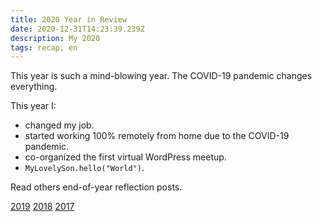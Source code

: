 ```yaml
---
title: 2020 Year in Review
date: 2020-12-31T14:23:39.239Z
description: My 2020
tags: recap, en
---
```


This year is such a mind-blowing year. The COVID-19 pandemic changes everything.

This year I:

- changed my job.
- started working 100% remotely from home due to the COVID-19 pandemic.
- co-organized the first virtual WordPress meetup.
- `MyLovelySon.hello("World")`.

Read others end-of-year reflection posts.

[2019](/posts/2019-year-in-review.html)
[2018](/posts/2018-year-in-review.html)
[2017](/posts/2017-year-in-review.html)
